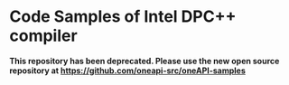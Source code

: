   # Code Samples of Intel DPC++ compiler

**This repository has been deprecated.  Please use the new open source repository at https://github.com/oneapi-src/oneAPI-samples**

